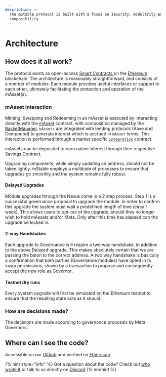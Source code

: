 ```yaml
---
description: >-
  The mStable protocol is built with a focus on security, modularity and
  composibility
---
```


# Architecture

## How does it all work?

The protocol exists as open-access [Smart Contracts ](https://en.wikipedia.org/wiki/Smart_contract)on the [Ethereum](https://ethereum.org) blockchain. The architecture is reasonably straightforward, and consists of a number of modules. Each module provides useful interfaces or support to each other, ultimately facilitating the protection and operation of the mAsset\(s\).

### mAsset interaction

Minting, Swapping and Redeeming in an mAsset is executed by interacting directly with the [mAsset](https://github.com/mstable/mStable-contracts/blob/master/contracts/masset/Masset.sol) contract, with composition managed by the [BasketManager](https://github.com/mstable/mStable-contracts/blob/master/contracts/masset/BasketManager.sol). `bAssets` are integrated with lending protocols \(Aave and Compound\) to generate interest which is accrued in `mAsset` terms. This interaction is performed through a market specific [`Integration`](https://github.com/mstable/mStable-contracts/tree/master/contracts/masset/platform-integrations) contract.

mAssets can be deposited to earn native interest through their respective Savings Contract.

‌Upgrading components, while simply updating an address, should not be taken lightly. mStable employs a multitude of processes to ensure that upgrades go smoothly and the system remains fully robust.

#### Delayed Upgrades 

Module upgrades through the Nexus come in a 2 step process. Step 1 is a successful governance proposal to upgrade the module. In order to confirm this upgrade the system must wait a predefined length of time \(circa 1 week\). This allows users to opt-out of the upgrade, should they no longer wish to hold mAssets and/or Meta. Only after this time has elapsed can the upgrade be locked in.

#### 2-way Handshakes

Each upgrade to Governance will require a two way handshake, in addition to the above Delayed upgrade. This makes absolutely certain that we are passing the baton to the correct address. A two way handshake is basically a confirmation that both parties \(Governance modules\) have opted in to swap permissions, shown by a transaction to propose and consequently accept the new role as Governor. 

#### **Testnet dry runs**

Every system upgrade will first be simulated on the Ethereum testnet to ensure that the resulting state acts as it should.

### How are decisions made?

The decisions are made according to governance proposals by Meta Governors. 

## Where can I see the code?

Accessible on our [Github](https://github.com/mstable) and verified on [Etherscan](https://etherscan.io).

{% hint style="info" %}
Got a question about the code? Check out [who wrote it](../../appendix/about-us.md) or talk to us directly on [Discor​​d](https://discord.gg/7n3m7Tz)
{% endhint %}

